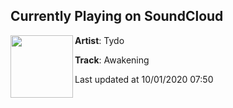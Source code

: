 ## Currently Playing on SoundCloud

[<img align="left" width="100" src="https://i1.sndcdn.com/artworks-xh6IvE0sryGav9AK-FZaabw-t50x50.jpg">](https://soundcloud.com/tydosongs/awakening)

**Artist**: Tydo 

**Track**: Awakening

Last updated at 10/01/2020 07:50
